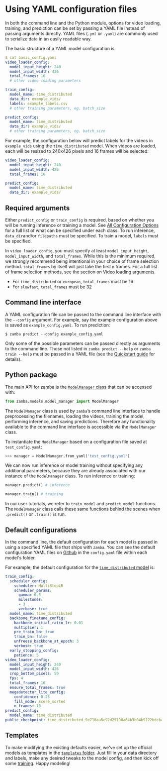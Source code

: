 # Using YAML configuration files

In both the command line and the Python module, options for video loading, training, and prediction can be set by passing a YAML file instead of passing arguments directly. YAML files (`.yml` or `.yaml`) are commonly used to serialize data in an easily readable way.

The basic structure of a YAML model configuration is:

```yaml
$ cat basic_config.yaml
video_loader_config:
  model_input_height: 240
  model_input_width: 426
  total_frames: 16
  # other video loading parameters

train_config:
  model_name: time_distributed
  data_dir: example_vids/
  labels: example_labels.csv
  # other training parameters, eg. batch_size

predict_config:
  model_name: time_distributed
  data_dir: example_vids/
  # other training parameters, eg. batch_size
```

For example, the configuration below will predict labels for the videos in `example_vids` using the `time_distributed` model. When videos are loaded, each will be resized to 240x426 pixels and 16 frames will be selected:

```yaml
video_loader_config:
  model_input_height: 240
  model_input_width: 426
  total_frames: 16

predict_config:
  model_name: time_distributed
  data_dir: example_vids/
```

## Required arguments

Either `predict_config` or `train_config` is required, based on whether you will be running inference or training a model. See [All Configuration Options](configurations.md) for a full list of what can be specified under each class. To run inference, `data_dir`and/or `filepaths` must be specified. To train a model, `labels` must be specified.

In `video_loader_config`, you must specify at least `model_input_height`, `model_input_width`, and `total_frames`. While this is the minimum required, we strongly recommend being intentional in your choice of frame selection method. `total_frames` by itself will just take the first `n` frames. For a full list of frame selection methods, see the section on [Video loading arguments](configurations.md#video-loading-arguments).

* For `time_distributed` or `european`, `total_frames` must be 16
* For `slowfast`, `total_frames` must be 32

## Command line interface

A YAML configuration file can be passed to the command line interface with the `--config` argument. For example, say the example configuration above is saved as `example_config.yaml`. To run prediction:

```console
$ zamba predict --config example_config.yaml
```

Only some of the possible parameters can be passed directly as arguments to the command line. Those not listed in `zamba predict --help` or `zamba train --help` must be passed in a YAML file (see the [Quickstart guide](quickstart.md#getting-help) for details).

## Python package

The main API for zamba is the [`ModelManager` class](api-reference/models-model_manager.md#zamba.models.model_manager.ModelManager) that can be accessed with:

```python
from zamba.models.model_manager import ModelManager
```

The `ModelManager` class is used by `zamba`’s command line interface to handle preprocessing the filenames, loading the videos, training the model, performing inference, and saving predictions. Therefore any functionality available to the command line interface is accessible via the `ModelManager` class.

To instantiate the `ModelManager` based on a configuration file saved at `test_config.yaml`:
```python
>>> manager = ModelManager.from_yaml('test_config.yaml')
```

We can now run inference or model training without specifying any additional parameters, because they are already associated with our instance of the `ModelManager` class. To run inference or training:
```python
manager.predict() # inference

manager.train() # training
```

In our user tutorials, we refer to `train_model` and `predict_model` functions. The `ModelManager` class calls these same functions behind the scenes when `.predict()` or `.train()` is run.


## Default configurations

In the command line, the default configuration for each model is passed in using a specified YAML file that ships with `zamba`. You can see the default configuration YAML files on [Github](https://github.com/drivendataorg/zamba/tree/master/zamba/models/official_models) in the `config.yaml` file within each model's folder.

For example, the default configuration for the [`time_distributed` model](models/species-detection.md#time-distributed) is:

```yaml
train_config:
  scheduler_config:
    scheduler: MultiStepLR
    scheduler_params:
      gamma: 0.5
      milestones:
      - 3
      verbose: true
  model_name: time_distributed
  backbone_finetune_config:
    backbone_initial_ratio_lr: 0.01
    multiplier: 1
    pre_train_bn: true
    train_bn: false
    unfreeze_backbone_at_epoch: 3
    verbose: true
  early_stopping_config:
    patience: 5
video_loader_config:
  model_input_height: 240
  model_input_width: 426
  crop_bottom_pixels: 50
  fps: 4
  total_frames: 16
  ensure_total_frames: true
  megadetector_lite_config:
    confidence: 0.25
    fill_mode: score_sorted
    n_frames: 16
predict_config:
  model_name: time_distributed
public_checkpoint: time_distributed_9e710aa8c92d25190a64b3b04b9122bdcb456982.ckpt
```

## Templates

To make modifying the existing defaults easier, we've set up the official models as templates in the [`templates` folder](https://github.com/drivendataorg/zamba/tree/master/templates). Just fill in your data directory and labels, make any desired tweaks to the model config, and then kick off some [training](train-tutorial.md). Happy modeling!
